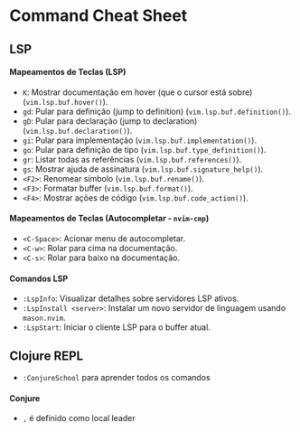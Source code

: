 # Command Cheat Sheet

## LSP
#### **Mapeamentos de Teclas (LSP)**
- `K`: Mostrar documentação em hover (que o cursor está sobre) (`vim.lsp.buf.hover()`).
- `gd`: Pular para definição (jump to definition) (`vim.lsp.buf.definition()`).
- `gD`: Pular para declaração (jump to declaration) (`vim.lsp.buf.declaration()`).
- `gi`: Pular para implementação (`vim.lsp.buf.implementation()`).
- `go`: Pular para definição de tipo (`vim.lsp.buf.type_definition()`).
- `gr`: Listar todas as referências (`vim.lsp.buf.references()`).
- `gs`: Mostrar ajuda de assinatura (`vim.lsp.buf.signature_help()`).
- `<F2>`: Renomear símbolo (`vim.lsp.buf.rename()`).
- `<F3>`: Formatar buffer (`vim.lsp.buf.format()`).
- `<F4>`: Mostrar ações de código (`vim.lsp.buf.code_action()`).

#### **Mapeamentos de Teclas (Autocompletar - `nvim-cmp`)**
- `<C-Space>`: Acionar menu de autocompletar.
- `<C-w>`: Rolar para cima na documentação.
- `<C-s>`: Rolar para baixo na documentação.

#### **Comandos LSP**
- `:LspInfo`: Visualizar detalhes sobre servidores LSP ativos.
- `:LspInstall <server>`: Instalar um novo servidor de linguagem usando `mason.nvim`.
- `:LspStart`: Iniciar o cliente LSP para o buffer atual.

## Clojure REPL
- `:ConjureSchool` para aprender todos os comandos
#### Conjure
- `,` é definido como local leader
